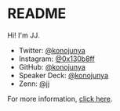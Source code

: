 # README

Hi! I'm JJ.

- Twitter: [@konojunya](https://twitter.com/konojunya)
- Instagram: [@0x130b8ff](https://www.instagram.com/0x130b8ff)
- GitHub: [@konojunya](https://github.com/konojunya)
- Speaker Deck: [@konojunya](https://speakerdeck.com/konojunya)
- Zenn: [@jj](https://zenn.dev/jj)

For more information, [click here](https://github.com/konojunya/readme).
